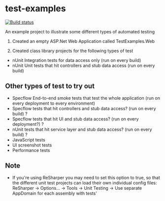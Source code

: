 # test-examples

[![Build status](https://ci.appveyor.com/api/projects/status/ie66hbo1khyqmr93)](https://ci.appveyor.com/project/mcgrathjoe/test-examples)

An example project to illustrate some different types of automated testing

1. Created an empty ASP.Net Web Application called TestExamples.Web

2. Created class library projects for the following types of test
 
* nUnit Integration tests for data access only (run on every build)
* nUnit Unit tests that hit controllers and stub data access (run on every build)


## Other types of test to try out

* Specflow End-to-end smoke tests that test the whole application (run on every deployment to every environment)
* Specflow tests that hit controllers and stub data access? (run on every build) ?
* Specflow tests that hit UI and stub data access? (run on every deployment?) ?
* nUnit tests that hit service layer and stub data access? (run on every build) ?
* JavaScript tests
* UI screenshot tests
* Performance tests

## Note

* If you're using ReSharper you may need to set this option to true, so that the different unit test projects can load their own individual config files: 
ReSharper -> Options... -> Tools -> Unit Testing -> Use separate AppDomain for each assembly with tests'
